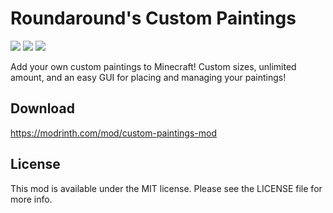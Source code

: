 # Roundaround's Custom Paintings

<img src="https://img.shields.io/badge/Loader-Fabric-%23313e51?style=for-the-badge"/>
<img src="https://img.shields.io/badge/MC-1.19--1.19.4-%23313e51?style=for-the-badge"/>
<img src="https://img.shields.io/badge/Side-Client+Server-%23313e51?style=for-the-badge"/>

Add your own custom paintings to Minecraft! Custom sizes, unlimited amount, and
an easy GUI for placing and managing your paintings!

## Download

https://modrinth.com/mod/custom-paintings-mod

## License

This mod is available under the MIT license. Please see the LICENSE file for more info.